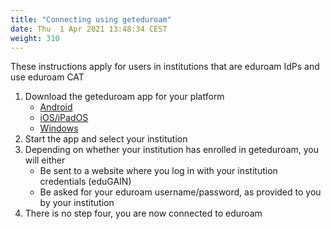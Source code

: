 ```yaml
---
title: "Connecting using geteduroam"
date: Thu  1 Apr 2021 13:48:34 CEST
weight: 310
---
```


These instructions apply for users in institutions that are eduroam IdPs and use eduroam CAT

1. Download the geteduroam app for your platform
	* [Android](https://play.google.com/store/apps/details?id=app.eduroam.geteduroam)
	* [iOS/iPadOS](https://apps.apple.com/no/app/geteduroam/id1504076137)
	* [Windows](https://github.com/geteduroam/windows-app/releases/download/geteduroam-3.2.3/geteduroam.exe)
2. Start the app and select your institution
3. Depending on whether your institution has enrolled in geteduroam, you will either
	* Be sent to a website where you log in with your institution credentials (eduGAIN)
	* Be asked for your eduroam username/password, as provided to you by your institution
4. There is no step four, you are now connected to eduroam
